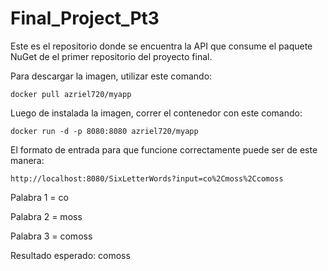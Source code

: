 # Final_Project_Pt3

Este es el repositorio donde se encuentra la API que consume el paquete NuGet de el primer repositorio del proyecto final.

Para descargar la imagen, utilizar este comando:

    docker pull azriel720/myapp

Luego de instalada la imagen, correr el contenedor con este comando:

    docker run -d -p 8080:8080 azriel720/myapp

El formato de entrada para que funcione correctamente puede ser de este manera:

    http://localhost:8080/SixLetterWords?input=co%2Cmoss%2Ccomoss

Palabra 1 = co

Palabra 2 = moss

Palabra 3 = comoss

Resultado esperado: comoss
